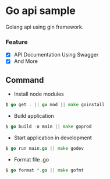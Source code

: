 # Go api sample

Golang api using gin framework.

### Feature

- [x] API Documentation Using Swagger
- [x] And More

## Command

- Install node modules

```go
$ go get . || go mod || make goinstall
```

- Build application

```go
$ go build -o main || make goprod
```

- Start application in development

```go
$ go run main.go || make godev
```

- Format file .go

```go
$ go format *.go || make gofmt
```

<!-- - Test application

```go
$ go test main.go main_test.go || make gotest
``` -->
